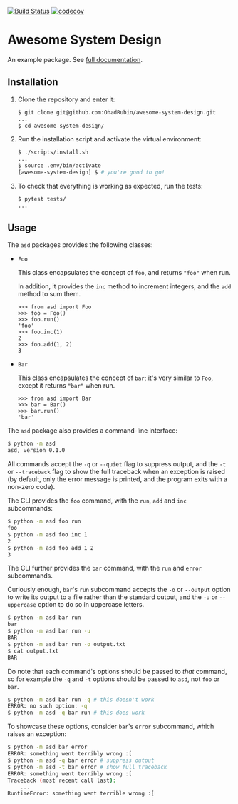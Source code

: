 [![Build Status](https://travis-ci.org/OhadRubin/Awesome-System-Design.svg?branch=master)](https://travis-ci.org/OhadRubin/Awesome-System-Design)
[![codecov](https://codecov.io/gh/OhadRubin/Awesome-System-Design/branch/master/graph/badge.svg)](https://codecov.io/gh/OhadRubin/Awesome-System-Design)
# Awesome System Design

An example package. See [full documentation](https://advanced-system-design-awesome-system-design.readthedocs.io/en/latest/).

## Installation

1. Clone the repository and enter it:

    ```sh
    $ git clone git@github.com:OhadRubin/awesome-system-design.git
    ...
    $ cd awesome-system-design/
    ```

2. Run the installation script and activate the virtual environment:

    ```sh
    $ ./scripts/install.sh
    ...
    $ source .env/bin/activate
    [awesome-system-design] $ # you're good to go!
    ```

3. To check that everything is working as expected, run the tests:


    ```sh
    $ pytest tests/
    ...
    ```

## Usage

The `asd` packages provides the following classes:

- `Foo`

    This class encapsulates the concept of `foo`, and returns `"foo"` when run.

    In addition, it provides the `inc` method to increment integers, and the
    `add` method to sum them.

    ```pycon
    >>> from asd import Foo
    >>> foo = Foo()
    >>> foo.run()
    'foo'
    >>> foo.inc(1)
    2
    >>> foo.add(1, 2)
    3
    ```

- `Bar`

    This class encapsulates the concept of `bar`; it's very similar to `Foo`,
    except it returns `"bar"` when run.

    ```pycon
    >>> from asd import Bar
    >>> bar = Bar()
    >>> bar.run()
    'bar'
    ```

The `asd` package also provides a command-line interface:

```sh
$ python -m asd
asd, version 0.1.0
```

All commands accept the `-q` or `--quiet` flag to suppress output, and the `-t`
or `--traceback` flag to show the full traceback when an exception is raised
(by default, only the error message is printed, and the program exits with a
non-zero code).

The CLI provides the `foo` command, with the `run`, `add` and `inc`
subcommands:

```sh
$ python -m asd foo run
foo
$ python -m asd foo inc 1
2
$ python -m asd foo add 1 2
3
```

The CLI further provides the `bar` command, with the `run` and `error`
subcommands.

Curiously enough, `bar`'s `run` subcommand accepts the `-o` or `--output`
option to write its output to a file rather than the standard output, and the
`-u` or `--uppercase` option to do so in uppercase letters.

```sh
$ python -m asd bar run
bar
$ python -m asd bar run -u
BAR
$ python -m asd bar run -o output.txt
$ cat output.txt
BAR
```

Do note that each command's options should be passed to *that* command, so for
example the `-q` and `-t` options should be passed to `asd`, not `foo` or
`bar`.

```sh
$ python -m asd bar run -q # this doesn't work
ERROR: no such option: -q
$ python -m asd -q bar run # this does work
```

To showcase these options, consider `bar`'s `error` subcommand, which raises an
exception:

```sh
$ python -m asd bar error
ERROR: something went terribly wrong :[
$ python -m asd -q bar error # suppress output
$ python -m asd -t bar error # show full traceback
ERROR: something went terribly wrong :[
Traceback (most recent call last):
    ...
RuntimeError: something went terrible wrong :[
```
